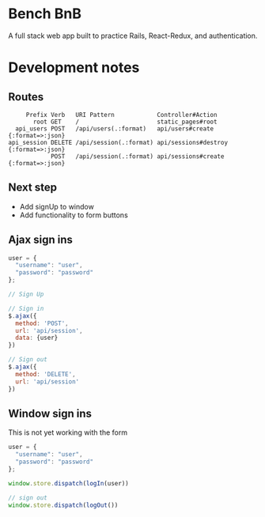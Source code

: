 # Bench BnB

A full stack web app built to practice Rails, React-Redux, and authentication.

# Development notes

## Routes
```
     Prefix Verb   URI Pattern            Controller#Action
       root GET    /                      static_pages#root
  api_users POST   /api/users(.:format)   api/users#create {:format=>:json}
api_session DELETE /api/session(.:format) api/sessions#destroy {:format=>:json}
            POST   /api/session(.:format) api/sessions#create {:format=>:json}
```

## Next step
- Add signUp to window
- Add functionality to form buttons

## Ajax sign ins

``` javascript
user = {
  "username": "user",
  "password": "password"
};

// Sign Up

// Sign in
$.ajax({
  method: 'POST',
  url: 'api/session',
  data: {user}
})

// Sign out
$.ajax({
  method: 'DELETE',
  url: 'api/session'
})
```

## Window sign ins
This is not yet working with the form
``` javascript
user = {
  "username": "user",
  "password": "password"
};

window.store.dispatch(logIn(user))

// sign out
window.store.dispatch(logOut())
```
